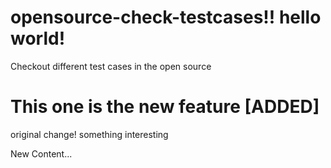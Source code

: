 




# opensource-check-testcases!! hello world!



Checkout different test cases in the open source

# This one is the new feature [ADDED]


original change! 
something interesting

New Content...

